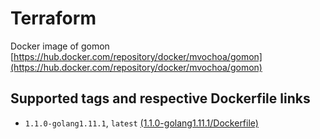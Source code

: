 # Terraform

Docker image of gomon [https://hub.docker.com/repository/docker/mvochoa/gomon](https://hub.docker.com/repository/docker/mvochoa/gomon)

## Supported tags and respective Dockerfile links

- `1.1.0-golang1.11.1`, `latest` [(1.1.0-golang1.11.1/Dockerfile)](1.1.0-golang1.11.1/Dockerfile)